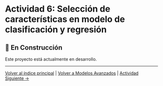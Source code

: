 # Actividad 6: Selección de características en modelo de clasificación y regresión

## 🚧 En Construcción

Este proyecto está actualmente en desarrollo.

---

[Volver al índice principal](../../README.md) | [Volver a Modelos Avanzados](../README.md) | [Actividad Siguiente →](../../Modelos_No_Supervisados_Avanzados/Actividad_1_Clustering_Jerarquico/README.md)
